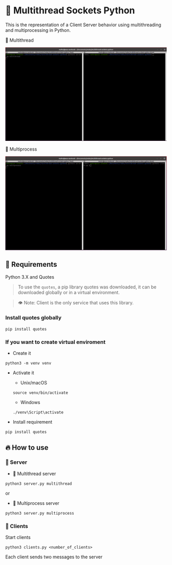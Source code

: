 # 🌟 Multithread Sockets Python

This is the representation of a Client Server behavior using multithreading and multiprocessing in Python.

🧵 Multithread

![multithread.gif](img/multithread.gif)

🔨 Multiprocess

![multiprocess.gif](img/multiprocess.gif)


## 📌 Requirements

Python 3.X and Quotes

> To use the `quotes`, a pip library quotes was downloaded, it can be downloaded globally or in a virtual environment. 

> 👁 Note: Client is the only service that uses this library.

### Install quotes globally

```shell
pip install quotes
```

### If you want to create virtual enviroment

- Create it
```shell
python3 -m venv venv
```

- Activate it

    - Unix/macOS
    ```shell
    source venv/bin/activate
    ```
    
    - Windows
    ```shell
    ./venv\Script\activate
    ```

- Install requirement

```shell
pip install quotes
```

## 🔥 How to use


### 📡 Server

- 🧵 Multithread server
```shell
python3 server.py multithread

```

or

- 🔨 Multiprocess server
```shell
python3 server.py multiprocess

```

### 👧 Clients

Start clients
```shell
python3 clients.py <number_of_clients>

```
Each client sends two messages to the server